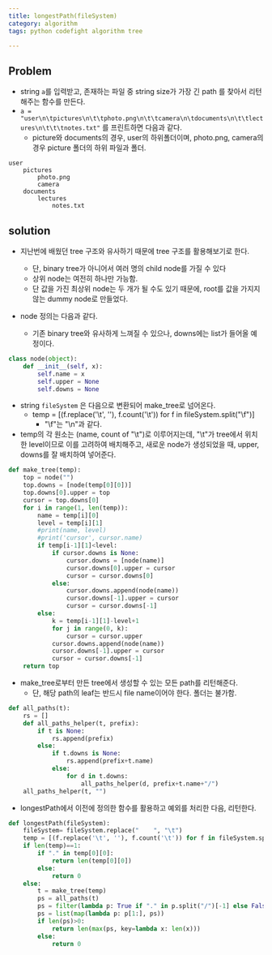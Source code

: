 ```yaml
---
title: longestPath(fileSystem)
category: algorithm
tags: python codefight algorithm tree 

---
```


## Problem

- string `a`를 입력받고, 존재하는 파일 중 string size가 가장 긴 path 를 찾아서 리턴해주는 함수를 만든다. 
- `a = "user\n\tpictures\n\t\tphoto.png\n\t\tcamera\n\tdocuments\n\t\tlectures\n\t\t\tnotes.txt"` 를 프린트하면 다음과 같다. 
	- picture와 documents의 경우, user의 하위폴더이며, photo.png, camera의 경우 picture 폴더의 하위 파일과 폴더. 

```
user
	pictures
		photo.png
		camera
	documents
		lectures
			notes.txt
```


## solution

- 지난번에 배웠던 tree 구조와 유사하기 때문에 tree 구조를 활용해보기로 한다. 
	- 단, binary tree가 아니어서 여러 명의 child node를 가질 수 있다
	- 상위 node는 여전히 하나만 가능함. 
	- 단 값을 가진 최상위 node는 두 개가 될 수도 있기 때문에, root를 값을 가지지 않는 dummy node로 만들었다. 

- node 정의는 다음과 같다. 
	- 기존 binary tree와 유사하게 느껴질 수 있으나, downs에는 list가 들어올 예정이다. 

```python
class node(object):
    def __init__(self, x):
        self.name = x
        self.upper = None
        self.downs = None
```


- string `fileSystem` 은 다음으로 변환되어 make_tree로 넘어온다. 
	- temp = [(f.replace('\t', ''), f.count('\t')) for f in fileSystem.split("\f")]
		- "\f"는 "\n"과 같다. 
- temp의 각 원소는 (name, count of "\t")로 이루어지는데, "\t"가 tree에서 위치한 level이므로 이를 고려하여 배치해주고, 새로운 node가 생성되었을 때, upper, downs를 잘 배치하여 넣어준다. 

```python
def make_tree(temp):
    top = node("")
    top.downs = [node(temp[0][0])]
    top.downs[0].upper = top
    cursor = top.downs[0]
    for i in range(1, len(temp)):
        name = temp[i][0]
        level = temp[i][1]
        #print(name, level)
        #print('cursor', cursor.name)
        if temp[i-1][1]<level:
            if cursor.downs is None:
                cursor.downs = [node(name)]
                cursor.downs[0].upper = cursor
                cursor = cursor.downs[0]
            else:
                cursor.downs.append(node(name))
                cursor.downs[-1].upper = cursor
                cursor = cursor.downs[-1]
        else:
            k = temp[i-1][1]-level+1
            for j in range(0, k):
                cursor = cursor.upper
            cursor.downs.append(node(name))
            cursor.downs[-1].upper = cursor
            cursor = cursor.downs[-1]
    return top
```


- make_tree로부터 만든 tree에서 생성할 수 있는 모든 path를 리턴해준다. 
	- 단, 해당 path의 leaf는 반드시 file name이어야 한다. 폴더는 불가함. 

```python
def all_paths(t):
    rs = []
    def all_paths_helper(t, prefix):
        if t is None:
            rs.append(prefix)
        else:
            if t.downs is None:
                rs.append(prefix+t.name)
            else:
                for d in t.downs:
                    all_paths_helper(d, prefix+t.name+"/")
    all_paths_helper(t, "")
```


- longestPath에서 이전에 정의한 함수를 활용하고 예외를 처리한 다음, 리턴한다. 

```python
def longestPath(fileSystem):
    fileSystem= fileSystem.replace("    ", "\t")
    temp = [(f.replace('\t', ''), f.count('\t')) for f in fileSystem.split("\f")]
    if len(temp)==1:
        if "." in temp[0][0]:
            return len(temp[0][0])
        else:
            return 0
    else:
        t = make_tree(temp)
        ps = all_paths(t)
        ps = filter(lambda p: True if "." in p.split("/")[-1] else False, ps)
        ps = list(map(lambda p: p[1:], ps))
        if len(ps)>0:
            return len(max(ps, key=lambda x: len(x)))
        else:
            return 0
```
